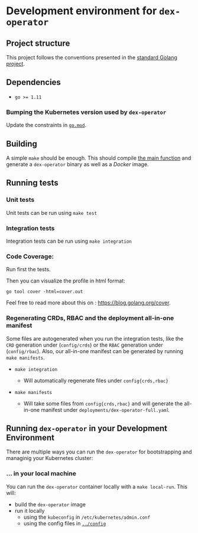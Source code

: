 # Development environment for `dex-operator`

## Project structure

This project follows the conventions presented in the [standard Golang
project](https://github.com/golang-standards/project-layout).

## Dependencies

* `go >= 1.11`

### Bumping the Kubernetes version used by `dex-operator`

Update the constraints in [`go.mod`](../go.mod).

## Building

A simple `make` should be enough. This should compile [the main
function](../cmd/dex-operator/main.go) and generate a `dex-operator` binary as
well as a _Docker_ image.

## Running tests

### Unit tests

Unit tests can be run using `make test`

### Integration tests

Integration tests can be run using `make integration`


### Code Coverage:

Run first the tests.

Then you can visualize the profile in html format:

`go tool cover -html=cover.out`

Feel free to read more about this on : https://blog.golang.org/cover.

### Regenerating CRDs, RBAC and the deployment all-in-one manifest

Some files are autogenerated when you run the integration tests, like the `CRD` generation
under (`config/crds`) or the `RBAC` generation under (`config/rbac`). Also, our all-in-one
manifest can be generated by running `make manifests`.

* `make integration`
  * Will automatically regenerate files under `config{crds,rbac}`

* `make manifests`
  * Will take some files from `config{crds,rbac}` and will generate the all-in-one manifest
    under `deployments/dex-operator-full.yaml`

## Running `dex-operator` in your Development Environment

There are multiple ways you can run the `dex-operator` for bootstrapping
and managinig your Kubernetes cluster:

### ... in your local machine

You can run the `dex-operator` container locally with a
`make local-run`. This will:

  * build the `dex-operator` image
  * run it locally
    * using the `kubeconfig` in `/etc/kubernetes/admin.conf`
    * using the config files in [`../config`](`../config`)
